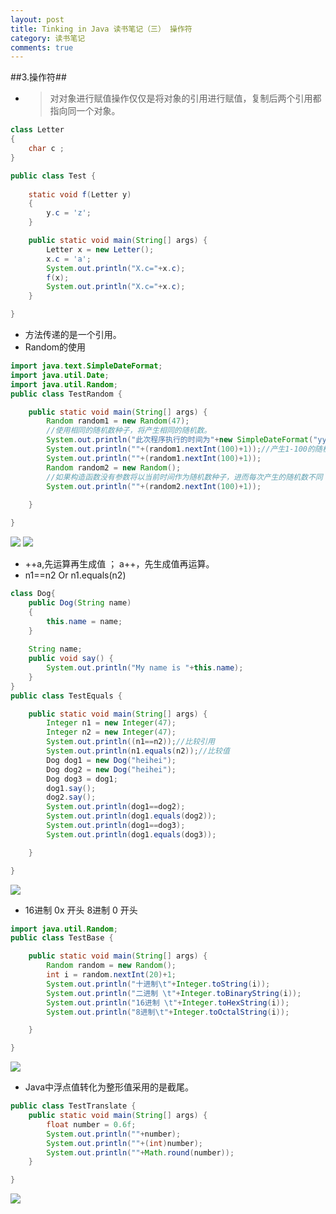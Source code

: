 ```yaml
---
layout: post
title: Tinking in Java 读书笔记（三） 操作符
category: 读书笔记
comments: true
---
```


##3.操作符##
* >对对象进行赋值操作仅仅是将对象的引用进行赋值，复制后两个引用都指向同一个对象。

```java 
class Letter
{
	char c ;
}

public class Test {
	
	static void f(Letter y)
	{
		y.c = 'z';
	}

	public static void main(String[] args) {
		Letter x = new Letter();
		x.c = 'a';
		System.out.println("X.c="+x.c);
		f(x);
		System.out.println("X.c="+x.c);
	}

}

```

* 方法传递的是一个引用。
* Random的使用

```java
import java.text.SimpleDateFormat;
import java.util.Date;
import java.util.Random;
public class TestRandom {

	public static void main(String[] args) {
		Random random1 = new Random(47);
		//使用相同的随机数种子，将产生相同的随机数。
		System.out.println("此次程序执行的时间为"+new SimpleDateFormat("yyyy-MM-dd HH:mm:ss").format(new Date()));
		System.out.println(""+(random1.nextInt(100)+1));//产生1-100的随机数
		System.out.println(""+(random1.nextInt(100)+1));
		Random random2 = new Random();
		//如果构造函数没有参数将以当前时间作为随机数种子，进而每次产生的随机数不同
		System.out.println(""+(random2.nextInt(100)+1));
		
	}

}
```

![](http://cl.ly/2Y1g3i2d0U1R/download/Image%202016-01-06%20at%207.47.27%20%E4%B8%8B%E5%8D%88.png)
![](http://cl.ly/380J3h1x2N1i/download/Image%202016-01-06%20at%207.47.43%20%E4%B8%8B%E5%8D%88.png)

* ++a,先运算再生成值 ； a++，先生成值再运算。
* n1==n2 Or n1.equals(n2) 

```java
class Dog{
	public Dog(String name)
	{
		this.name = name;
	}
	
	String name;
	public void say() {
		System.out.println("My name is "+this.name);
	}
}
public class TestEquals {

	public static void main(String[] args) {
		Integer n1 = new Integer(47);
		Integer n2 = new Integer(47);
		System.out.println((n1==n2));//比较引用
		System.out.println(n1.equals(n2));//比较值
		Dog dog1 = new Dog("heihei");
		Dog dog2 = new Dog("heihei");
		Dog dog3 = dog1;
		dog1.say();
		dog2.say();
		System.out.println(dog1==dog2);
		System.out.println(dog1.equals(dog2));
		System.out.println(dog1==dog3);
		System.out.println(dog1.equals(dog3));

	}

}
```
![](http://cl.ly/0y3905002J1m/download/Image%202016-01-06%20at%208.10.33%20%E4%B8%8B%E5%8D%88.png)
* 16进制 0x 开头 8进制 0 开头

```java
import java.util.Random;
public class TestBase {

	public static void main(String[] args) {
		Random random = new Random();
		int i = random.nextInt(20)+1;
		System.out.println("十进制\t"+Integer.toString(i));
		System.out.println("二进制 \t"+Integer.toBinaryString(i));
		System.out.println("16进制 \t"+Integer.toHexString(i));
		System.out.println("8进制\t"+Integer.toOctalString(i));

	}

}
```
![](http://i.imgur.com/Ow17Ts9.png)

* Java中浮点值转化为整形值采用的是截尾。

```java
public class TestTranslate {
	public static void main(String[] args) {
		float number = 0.6f;
		System.out.println(""+number);
		System.out.println(""+(int)number);
		System.out.println(""+Math.round(number));
	}

}
```
![](http://i.imgur.com/gvZwcAW.png)
